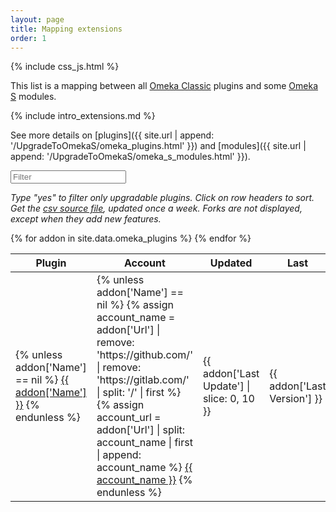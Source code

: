 ```yaml
---
layout: page
title: Mapping extensions
order: 1
---
```


{% include css_js.html %}

This list is a mapping between all [Omeka Classic](https://omeka.org/classic) plugins and some [Omeka S](https://omeka.org/s) modules.

{% include intro_extensions.md %}

See more details on [plugins]({{ site.url | append: '/UpgradeToOmekaS/omeka_plugins.html' }}) and [modules]({{ site.url | append: '/UpgradeToOmekaS/omeka_s_modules.html' }}).

<div class="container-fluid">
<div id="entry-list">
    <div class="row" style="margin-bottom:10px;">
        <input type="text" class="search form-control" placeholder="Filter" />
    </div>
    <p><em>
    Type "yes" to filter only upgradable plugins. Click on row headers to sort. Get the <a href="https://github.com/Daniel-KM/UpgradeToOmekaS/blob/master/_data/omeka_plugins.csv">csv source file</a>, updated once a week. Forks are not displayed, except when they add new features.
    </em></p>
    <div class="row">
        <table class="table table-striped">
            <thead>
                <tr>
                    <th><span class="sort" data-sort="addon-plugin-link">Plugin</span></th>
                    <th><span class="sort" data-sort="addon-account">Account</span></th>
                    <th><span class="sort" data-sort="addon-updated">Updated</span></th>
                    <th><span class="sort" data-sort="addon-version">Last</span></th>
                    <th><span class="sort" data-sort="addon-upgradable">Upgradable</span></th>
                    <th><span class="sort" data-sort="addon-minimum">Min</span></th>
                    <th><span class="sort" data-sort="addon-maximum">Max</span></th>
                    <th><span class="sort" data-sort="addon-module-link">Module</span></th>
                    <th><span class="sort" data-sort="addon-note">Note</span></th>
                </tr>
            </thead>
            <tbody class="list">
            {% for addon in site.data.omeka_plugins %}
                <tr>
                    <td>
                    {% unless addon['Name'] == nil %}
                        <a href="{{ addon['Url'] }}" class="link addon-plugin-link">{{ addon['Name'] }}</a>
                    {% endunless %}
                    </td>
                    <td>
                    {% unless addon['Name'] == nil %}
                        {% assign account_name = addon['Url'] | remove: 'https://github.com/' | remove: 'https://gitlab.com/' | split: '/' | first %}
                        {% assign account_url = addon['Url'] | split: account_name | first | append: account_name %}
                        <a href="{{ account_url }}" class="link addon-account">{{ account_name }}</a>
                    {% endunless %}
                    </td>
                    <td class="addon-updated">{{ addon['Last Update'] | slice: 0, 10 }}</td>
                    <td class="addon-version">{{ addon['Last Version'] }}</td>
                    <td class="addon-upgradable">{{ addon['Upgradable'] }}</td>
                    <td class="addon-minimum">{{ addon['Min Version'] }}</td>
                    <td class="addon-maximum">{{ addon['Max Version'] }}</td>
                    <td>
                    {% if addon['Module Url'] == nil %}
                        <span class="module-link"><em>{{ addon['Module'] }}</em></span>
                    {% else %}
                        <a href="{{ addon['Module Url'] }}" class="link addon-module-link">{{ addon['Module'] }}</a>
                    {% endif %}
                    </td>
                    <td class="addon-note">{{ addon['Note'] | xml_escape }}</td>
                </tr>
            {% endfor %}
            </tbody>
        </table>
    </div>
</div>
</div>

<script type="text/javascript">
    var options = {
        valueNames: ['addon-plugin-link', 'addon-account', 'addon-updated', 'addon-version', 'addon-upgradable', 'addon-minimum', 'addon-maximum', 'addon-module-link', 'addon-note'],
        page: 500
    };
    var entryList = new List('entry-list', options);
</script>
